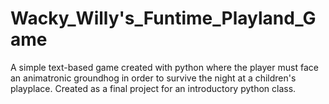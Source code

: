 # Wacky_Willy's_Funtime_Playland_Game
A simple text-based game created with python where the player must face an animatronic groundhog in order to survive the night at a children's playplace. 
Created as a final project for an introductory python class.
